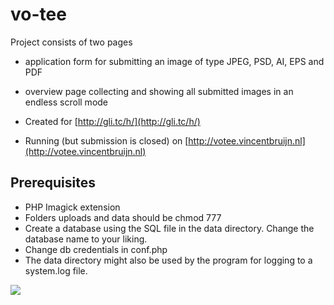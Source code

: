 vo-tee
======

Project consists of two pages
* application form for submitting an image of type JPEG, PSD, AI, EPS and PDF
* overview page collecting and showing all submitted images in an endless scroll mode

* Created for [http://gli.tc/h/](http://gli.tc/h/)
* Running (but submission is closed) on [http://votee.vincentbruijn.nl](http://votee.vincentbruijn.nl)

## Prerequisites
* PHP Imagick extension
* Folders uploads and data should be chmod 777
* Create a database using the SQL file in the data directory. Change the database name to your liking.
* Change db credentials in conf.php
* The data directory might also be used by the program for logging to a system.log file.


![](https://raw.github.com/y-a-v-a/vo-tee/master/votee-screenshot.jpg)